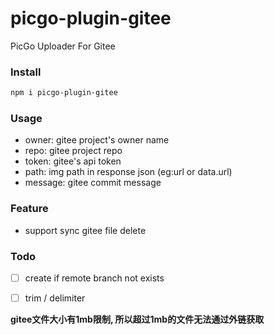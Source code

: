 # picgo-plugin-gitee

PicGo Uploader For Gitee

### Install

```bash
npm i picgo-plugin-gitee
```

### Usage

- owner: gitee project's owner name
- repo: gitee project repo
- token: gitee's api token
- path: img path in response json (eg:url or data.url)
- message: gitee commit message

### Feature
- support sync gitee file delete

### Todo

- [ ] create if remote branch not exists
- [ ] trim / delimiter


**gitee文件大小有1mb限制, 所以超过1mb的文件无法通过外链获取**
